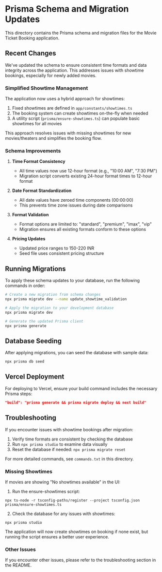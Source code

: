 # Prisma Schema and Migration Updates

This directory contains the Prisma schema and migration files for the Movie Ticket Booking application.

## Recent Changes

We've updated the schema to ensure consistent time formats and data integrity across the application. This addresses issues with showtime bookings, especially for newly added movies.

### Simplified Showtime Management
The application now uses a hybrid approach for showtimes:

1. Fixed showtimes are defined in `app/constants/showtimes.ts`
2. The booking system can create showtimes on-the-fly when needed
3. A utility script (`prisma/ensure-showtimes.ts`) can populate basic showtimes for all movies

This approach resolves issues with missing showtimes for new movies/theaters and simplifies the booking flow.

### Schema Improvements

1. **Time Format Consistency**
   - All time values now use 12-hour format (e.g., "10:00 AM", "7:30 PM")
   - Migration script converts existing 24-hour format times to 12-hour format

2. **Date Format Standardization**
   - All date values have zeroed time components (00:00:00)
   - This prevents time zone issues during date comparisons

3. **Format Validation**
   - Format options are limited to: "standard", "premium", "imax", "vip"
   - Migration ensures all existing formats conform to these options

4. **Pricing Updates**
   - Updated price ranges to 150-220 INR
   - Seed file uses consistent pricing structure

## Running Migrations

To apply these schema updates to your database, run the following commands in order:

```bash
# Create a new migration from schema changes
npx prisma migrate dev --name update_showtime_validation

# Apply the migration to your development database
npx prisma migrate dev

# Generate the updated Prisma client
npx prisma generate
```

## Database Seeding

After applying migrations, you can seed the database with sample data:

```bash
npx prisma db seed
```

## Vercel Deployment

For deploying to Vercel, ensure your build command includes the necessary Prisma steps:

```json
"build": "prisma generate && prisma migrate deploy && next build"
```

## Troubleshooting

If you encounter issues with showtime bookings after migration:

1. Verify time formats are consistent by checking the database
2. Run `npx prisma studio` to examine data visually
3. Reset the database if needed: `npx prisma migrate reset`

For more detailed commands, see `commands.txt` in this directory.

### Missing Showtimes
If movies are showing "No showtimes available" in the UI:

1. Run the ensure-showtimes script:
```
npx ts-node -r tsconfig-paths/register --project tsconfig.json prisma/ensure-showtimes.ts
```

2. Check the database for any issues with showtimes:
```
npx prisma studio
```

The application will now create showtimes on booking if none exist, but running the script ensures a better user experience.

### Other Issues
If you encounter other issues, please refer to the troubleshooting section in the README. 